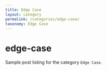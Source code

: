 ```yaml
---
title: Edge Case
layout: category
permalink: /categories/edge-case/
taxonomy: Edge Case
---
```


# edge-case

Sample post listing for the category `Edge Case`.

